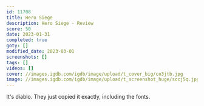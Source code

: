 ```yaml
---
id: 11708
title: Hero Siege
description: Hero Siege - Review
score: 50
date: 2023-01-31
completed: true
goty: []
modified_date: 2023-03-01
screenshots: []
tags: []
videos: []
cover: //images.igdb.com/igdb/image/upload/t_cover_big/co3jtb.jpg
image: //images.igdb.com/igdb/image/upload/t_screenshot_huge/sccj5q.jpg
---
```

It's diablo. They just copied it exactly, including the fonts.